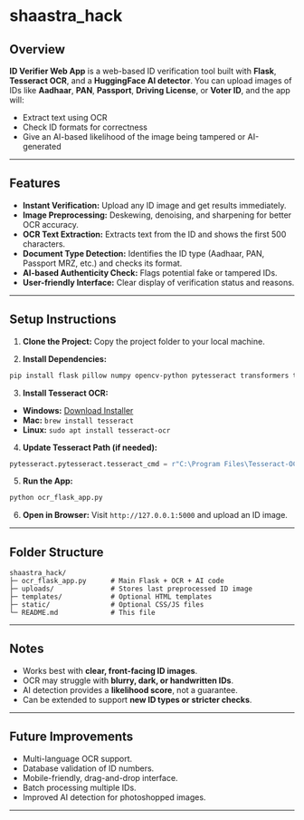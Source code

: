 # **shaastra\_hack**

## **Overview**

**ID Verifier Web App** is a web-based ID verification tool built with **Flask**, **Tesseract OCR**, and a **HuggingFace AI detector**.
You can upload images of IDs like **Aadhaar**, **PAN**, **Passport**, **Driving License**, or **Voter ID**, and the app will:

* Extract text using OCR
* Check ID formats for correctness
* Give an AI-based likelihood of the image being tampered or AI-generated

---

## **Features**

* **Instant Verification:** Upload any ID image and get results immediately.
* **Image Preprocessing:** Deskewing, denoising, and sharpening for better OCR accuracy.
* **OCR Text Extraction:** Extracts text from the ID and shows the first 500 characters.
* **Document Type Detection:** Identifies the ID type (Aadhaar, PAN, Passport MRZ, etc.) and checks its format.
* **AI-based Authenticity Check:** Flags potential fake or tampered IDs.
* **User-friendly Interface:** Clear display of verification status and reasons.

---

## **Setup Instructions**

1. **Clone the Project:** Copy the project folder to your local machine.

2. **Install Dependencies:**

```bash
pip install flask pillow numpy opencv-python pytesseract transformers torch
```

3. **Install Tesseract OCR:**

* **Windows:** [Download Installer](https://github.com/tesseract-ocr/tesseract)
* **Mac:** `brew install tesseract`
* **Linux:** `sudo apt install tesseract-ocr`

4. **Update Tesseract Path (if needed):**

```python
pytesseract.pytesseract.tesseract_cmd = r"C:\Program Files\Tesseract-OCR\tesseract.exe"
```

5. **Run the App:**

```bash
python ocr_flask_app.py
```

6. **Open in Browser:** Visit `http://127.0.0.1:5000` and upload an ID image.

---

## **Folder Structure**

```
shaastra_hack/
├─ ocr_flask_app.py      # Main Flask + OCR + AI code
├─ uploads/              # Stores last preprocessed ID image
├─ templates/            # Optional HTML templates
├─ static/               # Optional CSS/JS files
└─ README.md             # This file
```

---

## **Notes**

* Works best with **clear, front-facing ID images**.
* OCR may struggle with **blurry, dark, or handwritten IDs**.
* AI detection provides a **likelihood score**, not a guarantee.
* Can be extended to support **new ID types or stricter checks**.

---

## **Future Improvements**

* Multi-language OCR support.
* Database validation of ID numbers.
* Mobile-friendly, drag-and-drop interface.
* Batch processing multiple IDs.
* Improved AI detection for photoshopped images.

---
